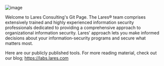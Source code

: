 ![image](https://github.com/LaresLLC/.github/assets/5783068/531d8c52-b0c6-45b9-a577-87185a84233d) 

Welcome to Lares Consulting's Git Page.
The Lares® team comprises extensively trained and highly experienced information security professionals dedicated to providing a comprehensive approach to organizational information security. Lares’ approach lets you make informed decisions about your information-security programs and secure what matters most.

Here are our publicly published tools. For more reading material, check out our blog; https://labs.lares.com
